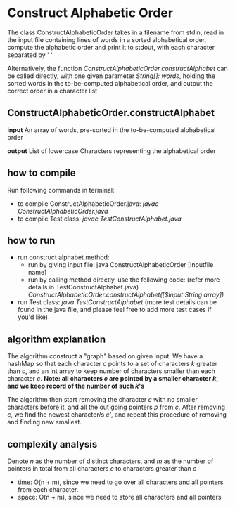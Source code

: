 # Construct Alphabetic Order
The class ConstructAlphabeticOrder takes in a filename from stdin, 
read in the input file containing lines of words in a sorted alphabetical order,
compute the alphabetic order and print it to stdout, with each character separated by ' '

Alternatively, the function *ConstructAlphabeticOrder.constructAlphabet* can be called directly, 
with one given parameter *String[]: words*, holding the sorted words in the to-be-computed alphabetical order,
and output the correct order in a character list

## ConstructAlphabeticOrder.constructAlphabet
**input**
An array of words, pre-sorted in the to-be-computed alphabetical order

**output**
List of lowercase Characters representing the alphabetical order

## how to compile
Run following commands in terminal:
 - to compile ConstructAlphabeticOrder.java: *javac ConstructAlphabeticOrder.java*
 - to compile Test class: *javac TestConstructAlphabet.java*

## how to run
 - run construct alphabet method:
   - run by giving input file: java ConstructAlphabeticOrder [inputfile name]
   - run by calling method directly, use the following code: (refer more details in TestConstructAlphabet.java)
        *ConstructAlphabeticOrder.constructAlphabet([$input String array])*
 - run Test class: *java TestConstructAlphabet* (more test details can be found in the java file, and please feel free to add more test cases if you'd like)

## algorithm explanation
The algorithm construct a "graph" based on given input. We have a hashMap so that each character *c* points to a set of characters *k* greater than *c*, and 
an int array to keep number of characters smaller than each character *c*.
**Note: all characters *c* are pointed by a smaller character *k*, and we keep record of the number of such *k*'s**

The algorithm then start removing the character *c* with no smaller characters before it, and all the out going pointers *p* from *c*. After removing *c*, we
find the newest character/s *c'*, and repeat this procedure of removing and finding new smallest.

## complexity analysis
Denote *n* as the number of distinct characters, and *m* as the number of pointers in total from all characters *c* to characters greater than *c*
 - time: O(n + m), since we need to go over all characters and all pointers from each character.
 - space: O(n + m), since we need to store all characters and all pointers


   

